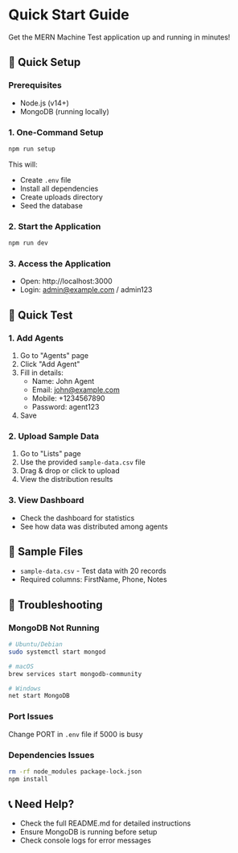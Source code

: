 # Quick Start Guide

Get the MERN Machine Test application up and running in minutes!

## 🚀 Quick Setup

### Prerequisites
- Node.js (v14+)
- MongoDB (running locally)

### 1. One-Command Setup
```bash
npm run setup
```

This will:
- Create `.env` file
- Install all dependencies
- Create uploads directory
- Seed the database

### 2. Start the Application
```bash
npm run dev
```

### 3. Access the Application
- Open: http://localhost:3000
- Login: admin@example.com / admin123

## 🧪 Quick Test

### 1. Add Agents
1. Go to "Agents" page
2. Click "Add Agent"
3. Fill in details:
   - Name: John Agent
   - Email: john@example.com
   - Mobile: +1234567890
   - Password: agent123
4. Save

### 2. Upload Sample Data
1. Go to "Lists" page
2. Use the provided `sample-data.csv` file
3. Drag & drop or click to upload
4. View the distribution results

### 3. View Dashboard
- Check the dashboard for statistics
- See how data was distributed among agents

## 📁 Sample Files

- `sample-data.csv` - Test data with 20 records
- Required columns: FirstName, Phone, Notes

## 🔧 Troubleshooting

### MongoDB Not Running
```bash
# Ubuntu/Debian
sudo systemctl start mongod

# macOS
brew services start mongodb-community

# Windows
net start MongoDB
```

### Port Issues
Change PORT in `.env` file if 5000 is busy

### Dependencies Issues
```bash
rm -rf node_modules package-lock.json
npm install
```

## 📞 Need Help?

- Check the full README.md for detailed instructions
- Ensure MongoDB is running before setup
- Check console logs for error messages 